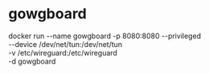# gowgboard

docker run --name gowgboard -p 8080:8080 --privileged \
  --device /dev/net/tun:/dev/net/tun \
  -v /etc/wireguard:/etc/wireguard \
  -d gowgboard

